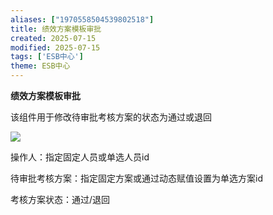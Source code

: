 ```yaml
---
aliases: ["1970558504539802518"]
title: 绩效方案模板审批
created: 2025-07-15
modified: 2025-07-15
tags: ['ESB中心']
theme: ESB中心
---
```


**绩效方案模板审批**

该组件用于修改待审批考核方案的状态为通过或退回

![](a60c4b3d967a822b1ae0eb75c24ad032.jpg)

操作人：指定固定人员或单选人员id

待审批考核方案：指定固定方案或通过动态赋值设置为单选方案id

考核方案状态：通过/退回